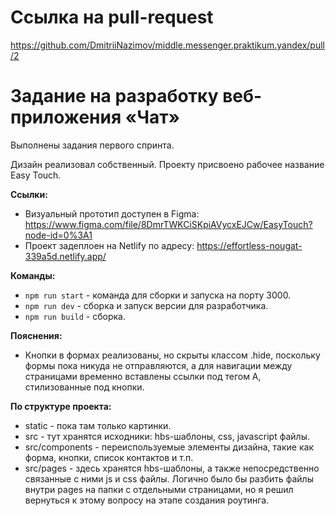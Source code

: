 # Ссылка на pull-request

https://github.com/DmitriiNazimov/middle.messenger.praktikum.yandex/pull/2

# Задание на разработку веб-приложения «Чат»

Выполнены задания первого спринта. 

Дизайн реализовал собственный. Проекту присвоено рабочее название Easy Touch.

**Ссылки:**

- Визуальный прототип доступен в Figma: https://www.figma.com/file/8DmrTWKCiSKpiAVycxEJCw/EasyTouch?node-id=0%3A1
- Проект задеплоен на Netlify по адресу: https://effortless-nougat-339a5d.netlify.app/

**Команды:**

- `npm run start` - команда для сборки и запуска на порту 3000.
- `npm run dev` - сборка и запуск версии для разработчика.
- `npm run build` - сборка.

**Пояснения:**

- Кнопки в формах реализованы, но скрыты классом .hide, поскольку формы пока никуда не отправляются, а для навигации между страницами временно вставлены ссылки под тегом A, стилизованные под кнопки. 


**По структуре проекта:**

- static - пока там только картинки.
- src - тут хранятся исходники: hbs-шаблоны, css, javascript файлы.
- src/components - переиспользуемые элементы дизайна, такие как форма, кнопки, список контактов и т.п.
- src/pages - здесь хранятся hbs-шаблоны, а также непосредственно связанные с ними js и css файлы. Логично было бы разбить файлы внутри pages на папки с отдельными страницами, но я решил вернуться к этому вопросу на этапе создания роутинга. 


